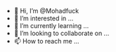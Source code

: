 - 👋 Hi, I’m @Mohadfuck
- 👀 I’m interested in ...
- 🌱 I’m currently learning ...
- 💞️ I’m looking to collaborate on ...
- 📫 How to reach me ...

<!---
Mohadfuck/Mohadfuck is a ✨ special ✨ repository because its `README.md` (this file) appears on your GitHub profile.
You can click the Preview link to take a look at your changes.
--->
